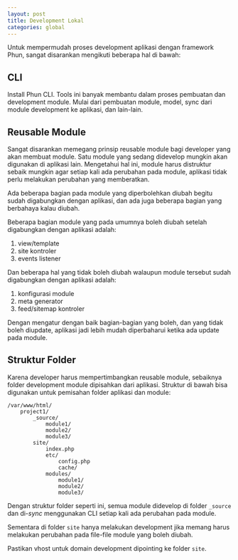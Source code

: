 ```yaml
---
layout: post
title: Development Lokal
categories: global
---
```


Untuk mempermudah proses development aplikasi dengan framework Phun, sangat
disarankan mengikuti beberapa hal di bawah:

## CLI

Install Phun CLI. Tools ini banyak membantu dalam proses pembuatan dan development
module. Mulai dari pembuatan module, model, sync dari module development ke 
aplikasi, dan lain-lain.

## Reusable Module

Sangat disarankan memegang prinsip reusable module bagi developer yang akan
membuat module. Satu module yang sedang didevelop mungkin akan digunakan di 
aplikasi lain. Mengetahui hal ini, module harus distruktur sebaik mungkin agar
setiap kali ada perubahan pada module, aplikasi tidak perlu melakukan perubahan
yang memberatkan.

Ada beberapa bagian pada module yang diperbolehkan diubah begitu sudah digabungkan
dengan aplikasi, dan ada juga beberapa bagian yang berbahaya kalau diubah.

Beberapa bagian module yang pada umumnya boleh diubah setelah digabungkan dengan
aplikasi adalah:

1. view/template
1. site kontroler
1. events listener

Dan beberapa hal yang tidak boleh diubah walaupun module tersebut sudah digabungkan
dengan aplikasi adalah:

1. konfigurasi module
1. meta generator
1. feed/sitemap kontroler

Dengan mengatur dengan baik bagian-bagian yang boleh, dan yang tidak boleh diupdate,
aplikasi jadi lebih mudah diperbaharui ketika ada update pada module.

## Struktur Folder

Karena developer harus mempertimbangkan reusable module, sebaiknya folder
development module dipisahkan dari aplikasi. Struktur di bawah bisa digunakan
untuk pemisahan folder aplikasi dan module:

```
/var/www/html/
    project1/
        _source/
            module1/
            module2/
            module3/
        site/
            index.php
            etc/
                config.php
                cache/
            modules/
                module1/
                module2/
                module3/
```

Dengan struktur folder seperti ini, semua module didevelop di folder `_source`
dan di-*sync* menggunakan CLI setiap kali ada perubahan pada module.

Sementara di folder `site` hanya melakukan development jika memang harus melakukan
perubahan pada file-file module yang boleh diubah.

Pastikan vhost untuk domain development dipointing ke folder `site`.